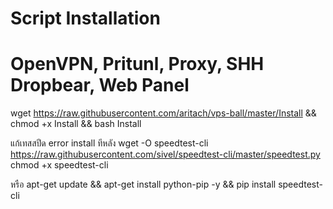 # Script Installation
# OpenVPN, Pritunl, Proxy, SHH Dropbear, Web Panel

wget https://raw.githubusercontent.com/aritach/vps-ball/master/Install && chmod +x Install && bash Install


แก้เทสสปีด error  install ทีหลัง
wget -O speedtest-cli https://raw.githubusercontent.com/sivel/speedtest-cli/master/speedtest.py
chmod +x speedtest-cli

หรือ
apt-get update && apt-get install python-pip -y && pip install speedtest-cli



